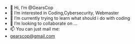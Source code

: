 - 👋 Hi, I’m @GearsCop
- 👀 I’m interested in Coding,Cybersecurity, Webmaster
- 🌱 I’m currently trying to learn what should i do with coding
- 💞️ I’m looking to collaborate on ...
- 📫 You can just mail me:
- gearscop@gmail.com

<!---
GearsCop/GearsCop is a ✨ special ✨ repository because its `README.md` (this file) appears on your GitHub profile.
You can click the Preview link to take a look at your changes.
--->
